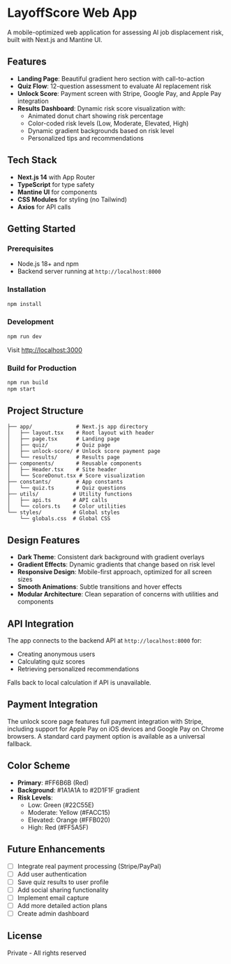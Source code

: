# LayoffScore Web App

A mobile-optimized web application for assessing AI job displacement risk, built with Next.js and Mantine UI.

## Features

- **Landing Page**: Beautiful gradient hero section with call-to-action
- **Quiz Flow**: 12-question assessment to evaluate AI replacement risk
- **Unlock Score**: Payment screen with Stripe, Google Pay, and Apple Pay integration
- **Results Dashboard**: Dynamic risk score visualization with:
  - Animated donut chart showing risk percentage
  - Color-coded risk levels (Low, Moderate, Elevated, High)
  - Dynamic gradient backgrounds based on risk level
  - Personalized tips and recommendations

## Tech Stack

- **Next.js 14** with App Router
- **TypeScript** for type safety
- **Mantine UI** for components
- **CSS Modules** for styling (no Tailwind)
- **Axios** for API calls

## Getting Started

### Prerequisites

- Node.js 18+ and npm
- Backend server running at `http://localhost:8000`

### Installation

```bash
npm install
```

### Development

```bash
npm run dev
```

Visit [http://localhost:3000](http://localhost:3000)

### Build for Production

```bash
npm run build
npm start
```

## Project Structure

```
├── app/              # Next.js app directory
│   ├── layout.tsx    # Root layout with header
│   ├── page.tsx      # Landing page
│   ├── quiz/         # Quiz page
│   ├── unlock-score/ # Unlock score payment page
│   └── results/      # Results page
├── components/       # Reusable components
│   ├── Header.tsx    # Site header
│   └── ScoreDonut.tsx # Score visualization
├── constants/        # App constants
│   └── quiz.ts       # Quiz questions
├── utils/           # Utility functions
│   ├── api.ts       # API calls
│   └── colors.ts    # Color utilities
└── styles/          # Global styles
    └── globals.css  # Global CSS
```

## Design Features

- **Dark Theme**: Consistent dark background with gradient overlays
- **Gradient Effects**: Dynamic gradients that change based on risk level
- **Responsive Design**: Mobile-first approach, optimized for all screen sizes
- **Smooth Animations**: Subtle transitions and hover effects
- **Modular Architecture**: Clean separation of concerns with utilities and components

## API Integration

The app connects to the backend API at `http://localhost:8000` for:

- Creating anonymous users
- Calculating quiz scores
- Retrieving personalized recommendations

Falls back to local calculation if API is unavailable.

## Payment Integration

The unlock score page features full payment integration with Stripe, including support for Apple Pay on iOS devices and Google Pay on Chrome browsers. A standard card payment option is available as a universal fallback.

## Color Scheme

- **Primary**: #FF6B6B (Red)
- **Background**: #1A1A1A to #2D1F1F gradient
- **Risk Levels**:
  - Low: Green (#22C55E)
  - Moderate: Yellow (#FACC15)
  - Elevated: Orange (#FFB020)
  - High: Red (#FF5A5F)

## Future Enhancements

- [ ] Integrate real payment processing (Stripe/PayPal)
- [ ] Add user authentication
- [ ] Save quiz results to user profile
- [ ] Add social sharing functionality
- [ ] Implement email capture
- [ ] Add more detailed action plans
- [ ] Create admin dashboard

## License

Private - All rights reserved
